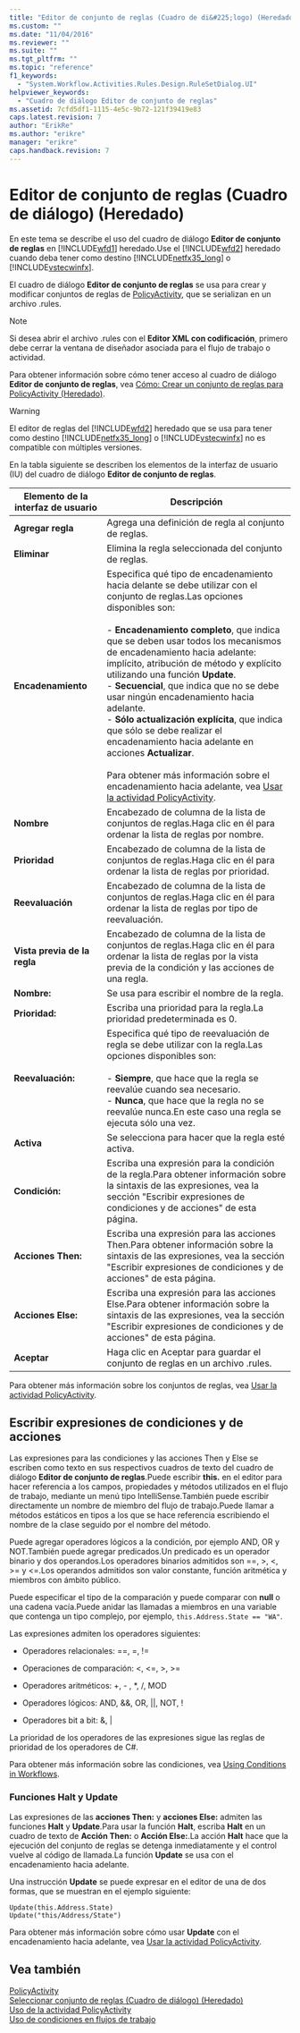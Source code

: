 ```yaml
---
title: "Editor de conjunto de reglas (Cuadro de di&#225;logo) (Heredado) | Microsoft Docs"
ms.custom: ""
ms.date: "11/04/2016"
ms.reviewer: ""
ms.suite: ""
ms.tgt_pltfrm: ""
ms.topic: "reference"
f1_keywords: 
  - "System.Workflow.Activities.Rules.Design.RuleSetDialog.UI"
helpviewer_keywords: 
  - "Cuadro de diálogo Editor de conjunto de reglas"
ms.assetid: 7cfd5df1-1115-4e5c-9b72-121f39419e83
caps.latest.revision: 7
author: "ErikRe"
ms.author: "erikre"
manager: "erikre"
caps.handback.revision: 7
---
```

# Editor de conjunto de reglas (Cuadro de di&#225;logo) (Heredado)
En este tema se describe el uso del cuadro de diálogo **Editor de conjunto de reglas** en [!INCLUDE[wfd1](../workflow-designer/includes/wfd1_md.md)] heredado.Use el [!INCLUDE[wfd2](../workflow-designer/includes/wfd2_md.md)] heredado cuando deba tener como destino [!INCLUDE[netfx35_long](../workflow-designer/includes/netfx35_long_md.md)] o [!INCLUDE[vstecwinfx](../workflow-designer/includes/vstecwinfx_md.md)].  
  
 El cuadro de diálogo **Editor de conjunto de reglas** se usa para crear y modificar conjuntos de reglas de [PolicyActivity](http://go.microsoft.com/fwlink?LinkID=65019), que se serializan en un archivo .rules.  
  
> [!NOTE]
>  Si desea abrir el archivo .rules con el **Editor XML con codificación**, primero debe cerrar la ventana de diseñador asociada para el flujo de trabajo o actividad.  
  
 Para obtener información sobre cómo tener acceso al cuadro de diálogo **Editor de conjunto de reglas**, vea [Cómo: Crear un conjunto de reglas para PolicyActivity \(Heredado\)](../workflow-designer/how-to-create-a-policyactivity-rule-set-legacy.md).  
  
> [!WARNING]
>  El editor de reglas del [!INCLUDE[wfd2](../workflow-designer/includes/wfd2_md.md)] heredado que se usa para tener como destino [!INCLUDE[netfx35_long](../workflow-designer/includes/netfx35_long_md.md)] o [!INCLUDE[vstecwinfx](../workflow-designer/includes/vstecwinfx_md.md)] no es compatible con múltiples versiones.  
  
 En la tabla siguiente se describen los elementos de la interfaz de usuario \(IU\) del cuadro de diálogo **Editor de conjunto de reglas**.  
  
|Elemento de la interfaz de usuario|Descripción|  
|----------------------------------------|-----------------|  
|**Agregar regla**|Agrega una definición de regla al conjunto de reglas.|  
|**Eliminar**|Elimina la regla seleccionada del conjunto de reglas.|  
|**Encadenamiento**|Especifica qué tipo de encadenamiento hacia delante se debe utilizar con el conjunto de reglas.Las opciones disponibles son:<br /><br /> -   **Encadenamiento completo**, que indica que se deben usar todos los mecanismos de encadenamiento hacia adelante: implícito, atribución de método y explícito utilizando una función **Update**.<br />-   **Secuencial**, que indica que no se debe usar ningún encadenamiento hacia adelante.<br />-   **Sólo actualización explícita**, que indica que sólo se debe realizar el encadenamiento hacia adelante en acciones **Actualizar**.<br /><br /> Para obtener más información sobre el encadenamiento hacia adelante, vea [Usar la actividad PolicyActivity](http://go.microsoft.com/fwlink?LinkID=65004).|  
|**Nombre**|Encabezado de columna de la lista de conjuntos de reglas.Haga clic en él para ordenar la lista de reglas por nombre.|  
|**Prioridad**|Encabezado de columna de la lista de conjuntos de reglas.Haga clic en él para ordenar la lista de reglas por prioridad.|  
|**Reevaluación**|Encabezado de columna de la lista de conjuntos de reglas.Haga clic en él para ordenar la lista de reglas por tipo de reevaluación.|  
|**Vista previa de la regla**|Encabezado de columna de la lista de conjuntos de reglas.Haga clic en él para ordenar la lista de reglas por la vista previa de la condición y las acciones de una regla.|  
|**Nombre:**|Se usa para escribir el nombre de la regla.|  
|**Prioridad:**|Escriba una prioridad para la regla.La prioridad predeterminada es 0.|  
|**Reevaluación:**|Especifica qué tipo de reevaluación de regla se debe utilizar con la regla.Las opciones disponibles son:<br /><br /> -   **Siempre**, que hace que la regla se reevalúe cuando sea necesario.<br />-   **Nunca**, que hace que la regla no se reevalúe nunca.En este caso una regla se ejecuta sólo una vez.|  
|**Activa**|Se selecciona para hacer que la regla esté activa.|  
|**Condición:**|Escriba una expresión para la condición de la regla.Para obtener información sobre la sintaxis de las expresiones, vea la sección "Escribir expresiones de condiciones y de acciones" de esta página.|  
|**Acciones Then:**|Escriba una expresión para las acciones Then.Para obtener información sobre la sintaxis de las expresiones, vea la sección "Escribir expresiones de condiciones y de acciones" de esta página.|  
|**Acciones Else:**|Escriba una expresión para las acciones Else.Para obtener información sobre la sintaxis de las expresiones, vea la sección "Escribir expresiones de condiciones y de acciones" de esta página.|  
|**Aceptar**|Haga clic en Aceptar para guardar el conjunto de reglas en un archivo .rules.|  
  
 Para obtener más información sobre los conjuntos de reglas, vea [Usar la actividad PolicyActivity](http://go.microsoft.com/fwlink?LinkID=65004).  
  
## Escribir expresiones de condiciones y de acciones  
 Las expresiones para las condiciones y las acciones Then y Else se escriben como texto en sus respectivos cuadros de texto del cuadro de diálogo **Editor de conjunto de reglas**.Puede escribir **this.** en el editor para hacer referencia a los campos, propiedades y métodos utilizados en el flujo de trabajo, mediante un menú tipo IntelliSense.También puede escribir directamente un nombre de miembro del flujo de trabajo.Puede llamar a métodos estáticos en tipos a los que se hace referencia escribiendo el nombre de la clase seguido por el nombre del método.  
  
 Puede agregar operadores lógicos a la condición, por ejemplo AND, OR y NOT.También puede agregar predicados.Un predicado es un operador binario y dos operandos.Los operadores binarios admitidos son \=\=, \>, \<, \>\= y \<\=.Los operandos admitidos son valor constante, función aritmética y miembros con ámbito público.  
  
 Puede especificar el tipo de la comparación y puede comparar con **null** o una cadena vacía.Puede anidar las llamadas a miembros en una variable que contenga un tipo complejo, por ejemplo, `this.Address.State == "WA"`.  
  
 Las expresiones admiten los operadores siguientes:  
  
-   Operadores relacionales: \=\=, \=, \!\=  
  
-   Operaciones de comparación: \<, \<\=, \>, \>\=  
  
-   Operadores aritméticos: \+, \- , \*, \/, MOD  
  
-   Operadores lógicos: AND, &&, OR, &#124;&#124;, NOT, \!  
  
-   Operadores bit a bit: &, &#124;  
  
 La prioridad de los operadores de las expresiones sigue las reglas de prioridad de los operadores de C\#.  
  
 Para obtener más información sobre las condiciones, vea [Using Conditions in Workflows](http://msdn.microsoft.com/es-es/541211f5-d382-4810-894f-71f00b34fa77).  
  
### Funciones Halt y Update  
 Las expresiones de las **acciones Then:** y **acciones Else:** admiten las funciones **Halt** y **Update**.Para usar la función **Halt**, escriba **Halt** en un cuadro de texto de **Acción Then:** o **Acción Else:**.La acción **Halt** hace que la ejecución del conjunto de reglas se detenga inmediatamente y el control vuelve al código de llamada.La función **Update** se usa con el encadenamiento hacia adelante.  
  
 Una instrucción **Update** se puede expresar en el editor de una de dos formas, que se muestran en el ejemplo siguiente:  
  
```  
Update(this.Address.State)  
Update("this/Address/State")  
```  
  
 Para obtener más información sobre cómo usar **Update** con el encadenamiento hacia adelante, vea [Usar la actividad PolicyActivity](http://go.microsoft.com/fwlink?LinkID=65004).  
  
## Vea también  
 [PolicyActivity](http://go.microsoft.com/fwlink?LinkID=65019)   
 [Seleccionar conjunto de reglas \(Cuadro de diálogo\) \(Heredado\)](../workflow-designer/select-rule-set-dialog-box-legacy.md)   
 [Uso de la actividad PolicyActivity](http://go.microsoft.com/fwlink?LinkID=65004)   
 [Uso de condiciones en flujos de trabajo](http://go.microsoft.com/fwlink?LinkID=65009)